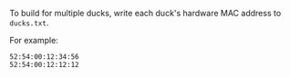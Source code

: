 To build for multiple ducks, write each duck's hardware MAC address to `ducks.txt`.

For example:
```
52:54:00:12:34:56
52:54:00:12:12:12

```

